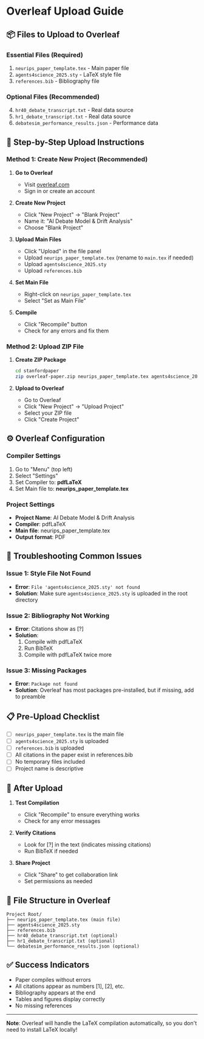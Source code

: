 # Overleaf Upload Guide

## 📦 **Files to Upload to Overleaf**

### **Essential Files (Required)**
1. `neurips_paper_template.tex` - Main paper file
2. `agents4science_2025.sty` - LaTeX style file
3. `references.bib` - Bibliography file

### **Optional Files (Recommended)**
4. `hr40_debate_transcript.txt` - Real data source
5. `hr1_debate_transcript.txt` - Real data source
6. `debatesim_performance_results.json` - Performance data

## 🚀 **Step-by-Step Upload Instructions**

### **Method 1: Create New Project (Recommended)**

1. **Go to Overleaf**
   - Visit [overleaf.com](https://www.overleaf.com)
   - Sign in or create an account

2. **Create New Project**
   - Click "New Project" → "Blank Project"
   - Name it: "AI Debate Model & Drift Analysis"
   - Choose "Blank Project"

3. **Upload Main Files**
   - Click "Upload" in the file panel
   - Upload `neurips_paper_template.tex` (rename to `main.tex` if needed)
   - Upload `agents4science_2025.sty`
   - Upload `references.bib`

4. **Set Main File**
   - Right-click on `neurips_paper_template.tex`
   - Select "Set as Main File"

5. **Compile**
   - Click "Recompile" button
   - Check for any errors and fix them

### **Method 2: Upload ZIP File**

1. **Create ZIP Package**
   ```bash
   cd stanfordpaper
   zip overleaf-paper.zip neurips_paper_template.tex agents4science_2025.sty references.bib
   ```

2. **Upload to Overleaf**
   - Go to Overleaf
   - Click "New Project" → "Upload Project"
   - Select your ZIP file
   - Click "Create Project"

## ⚙️ **Overleaf Configuration**

### **Compiler Settings**
1. Go to "Menu" (top left)
2. Select "Settings"
3. Set Compiler to: **pdfLaTeX**
4. Set Main file to: **neurips_paper_template.tex**

### **Project Settings**
- **Project Name**: AI Debate Model & Drift Analysis
- **Compiler**: pdfLaTeX
- **Main file**: neurips_paper_template.tex
- **Output format**: PDF

## 🔧 **Troubleshooting Common Issues**

### **Issue 1: Style File Not Found**
- **Error**: `File 'agents4science_2025.sty' not found`
- **Solution**: Make sure `agents4science_2025.sty` is uploaded in the root directory

### **Issue 2: Bibliography Not Working**
- **Error**: Citations show as [?]
- **Solution**: 
  1. Compile with pdfLaTeX
  2. Run BibTeX
  3. Compile with pdfLaTeX twice more

### **Issue 3: Missing Packages**
- **Error**: `Package not found`
- **Solution**: Overleaf has most packages pre-installed, but if missing, add to preamble

## 📋 **Pre-Upload Checklist**

- [ ] `neurips_paper_template.tex` is the main file
- [ ] `agents4science_2025.sty` is uploaded
- [ ] `references.bib` is uploaded
- [ ] All citations in the paper exist in references.bib
- [ ] No temporary files included
- [ ] Project name is descriptive

## 🎯 **After Upload**

1. **Test Compilation**
   - Click "Recompile" to ensure everything works
   - Check for any error messages

2. **Verify Citations**
   - Look for [?] in the text (indicates missing citations)
   - Run BibTeX if needed

3. **Share Project**
   - Click "Share" to get collaboration link
   - Set permissions as needed

## 📁 **File Structure in Overleaf**

```
Project Root/
├── neurips_paper_template.tex (main file)
├── agents4science_2025.sty
├── references.bib
├── hr40_debate_transcript.txt (optional)
├── hr1_debate_transcript.txt (optional)
└── debatesim_performance_results.json (optional)
```

## ✅ **Success Indicators**

- Paper compiles without errors
- All citations appear as numbers [1], [2], etc.
- Bibliography appears at the end
- Tables and figures display correctly
- No missing references

---

**Note**: Overleaf will handle the LaTeX compilation automatically, so you don't need to install LaTeX locally!
